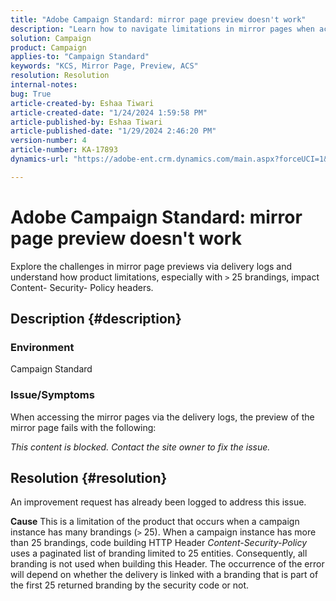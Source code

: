 ```yaml
---
title: "Adobe Campaign Standard: mirror page preview doesn't work"
description: "Learn how to navigate limitations in mirror pages when accessing delivery logs."
solution: Campaign
product: Campaign
applies-to: "Campaign Standard"
keywords: "KCS, Mirror Page, Preview, ACS"
resolution: Resolution
internal-notes: 
bug: True
article-created-by: Eshaa Tiwari
article-created-date: "1/24/2024 1:59:58 PM"
article-published-by: Eshaa Tiwari
article-published-date: "1/29/2024 2:46:20 PM"
version-number: 4
article-number: KA-17893
dynamics-url: "https://adobe-ent.crm.dynamics.com/main.aspx?forceUCI=1&pagetype=entityrecord&etn=knowledgearticle&id=94fe50d8-c0ba-ee11-a569-6045bd006268"

---
```

# Adobe Campaign Standard: mirror page preview doesn't work


Explore the challenges in mirror page previews via delivery logs and understand how product limitations, especially with `>` 25 brandings, impact Content- Security- Policy headers.

## Description {#description}


### <b>Environment</b>

Campaign Standard



### <b>Issue/Symptoms</b>

When accessing the mirror pages via the delivery logs, the preview of the mirror page fails with the following:

*This content is blocked. Contact the site owner to fix the issue.*


## Resolution {#resolution}


An improvement request has already been logged to address this issue.


<b>Cause</b>
This is a limitation of the product that occurs when a campaign instance has many brandings (`>`  25). When a campaign instance has more than 25 brandings, code building HTTP Header *Content-Security-Policy* uses a paginated list of branding limited to 25 entities. Consequently, all branding is not used when building this Header. The occurrence of the error will depend on whether the delivery is linked with a branding that is part of the first 25 returned branding by the security code or not.
